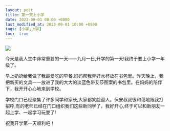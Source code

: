 ```yaml
---
layout: post
title: 第一天上小学
date: 2023-09-01 08:00 +0800
last_modified_at: 2023-09-01 10:00 +0800
tags: [小学,上学]
toc:  true
---
```


<img src="/images/posts/IMG_2023-09-01-1.JPEG">

今天是我人生中非常重要的一天——九月一日,开学的第一天!我终于要上小学一年级了。

早上奶奶给我做了我最爱吃的早餐,妈妈帮我弄好水杯放在书包里。昨天晚上，我把新买的文具一一放进了我的大大的淡蓝色带艾莎图案的书包里。在妈妈的陪伴下，我开开心心地来到学校。

学校门口已经聚集了许多同学和家长,大家都笑脸迎人。保安叔叔很和蔼地跟我打招呼,有的老师已经在门口组织我们这些新同学了。我好开心,终于可以和新朋友一起上学、一起学习玩耍了!

祝我开学第一天顺利吧！

